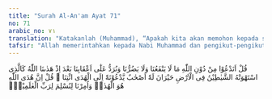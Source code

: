 ```yaml
---
title: "Surah Al-An'am Ayat 71"
no: 71
arabic_no: ٧١
translation: "Katakanlah (Muhammad), “Apakah kita akan memohon kepada sesuatu selain Allah, yang tidak dapat memberi manfaat dan tidak (pula) mendatangkan mudarat kepada kita, dan (apakah) kita akan dikembalikan ke belakang, setelah Allah memberi petunjuk kepada kita, seperti orang yang telah disesatkan oleh setan di bumi, dalam keadaan kebingungan.” Kawan-kawannya mengajaknya ke jalan yang lurus (dengan mengatakan), “Ikutilah kami.” Katakanlah, “Sesungguhnya petunjuk Allah itulah petunjuk (yang sebenarnya); dan kita diperintahkan agar berserah diri kepada Tuhan seluruh alam,"
tafsir: "Allah memerintahkan kepada Nabi Muhammad dan pengikut-pengikutnya untuk mengatakan kepada orang-orang yang mengajak beliau untuk mengikuti agama mereka lalu bersama-sama menyembah berhala, agar mereka tidak meminta pertolongan kepada selain Allah seperti menyembah batu atau pepohonan dan lain-lain yang tidak dapat memberikan manfaat atau menolak madarat. Akan tetapi dia hanya beribadah kepada Allah semata, Yang mempunyai kekuasaan, Yang memberikan manfaat atau mudarat dan Yang menguasai makhluk, Yang menghidupkan dan mematikan.\n\nOrang-orang yang berpikir secara wajar, tentu dapat membedakan mana yang baik dan mana yang buruk, serta mana yang benar dan mana yang salah; sesungguhnya menghambakan diri kepada Zat yang dapat diharapkan manfaat-Nya dan ditakuti siksaan-Nya, lebih utama dan lebih baik daripada menghambakan diri kepada sesuatu yang tidak dapat diharapkan manfaatnya, menghambakan diri kepada Allah lebih baik daripada kembali kepada jalan yang sesat dan bergelimang dalam kemusyrikan.\n\nDengan ringkas dapat dikatakan bahwa menyembah selain Allah tidak patut dilakukan karena sebab-sebab berikut ini:\n\n1.Orang yang berpikir secara wajar akan memohon pertolongan kepada Zat Yang Mahakuasa, Yang dapat mendatangkan manfaat dan menolak madarat.\n\n2.Mereka tidak mau murtad seperti keadaan mereka sebelum memeluk agama Islam.\n\n3.Orang-orang yang telah mendapat petunjuk dari Allah dan diselamatkan dari jurang kesesatan tidak mungkin bisa disesatkan kembali oleh siapa pun juga, seperti ditegaskan oleh Allah dalam firman-Nya:\n\nDan barang siapa diberi petunjuk oleh Allah, maka tidak seorang pun yang dapat menyesatkannya. Bukankah Allah Mahaperkasa dan mempunyai (kekuasaan untuk) menghukum? (az-Zumar/39: 37)\n\nDalam ayat ini digambarkan bahwa orang-orang yang murtad sesudah beriman adalah seperti orang yang terkena bisikan setan, atau seperti orang kebingungan dalam mencapai sesuatu yang ia sendiri tidak tahu bagaimana cara mencapainya. Mereka dalam keadaan bimbang, karena merasa bahwa dirinya berada di antara persimpangan jalan. Mereka telah meninggalkan jalan yang lurus dan menempuh jalan yang sesat tak tentu arah dan tujuannya. Di tengah-tengah kebingungan itu mereka digambarkan seolah-olah dipanggil oleh kawan-kawannya yang beriman untuk kembali kepada jalan yang lurus, akan tetapi mereka itu tidak dapat memenuhi panggilan tersebut karena mereka telah memisahkan diri. Pandangan dan pikirannya sudah ditujukan kepada bisikan setan, sehingga tidak dapat lagi mendengar seruan itu. Gambaran ini sesuai dengan firman Allah:\n\n¦ seperti berdirinya orang yang kemasukan setan karena gila. (al-Baqarah/2: 275)\n\nSesudah itu Allah memberikan dorongan kepada Nabi Muhammad agar selalu berusaha agar orang-orang musyrik dapat memenuhi panggilan Nabi untuk kembali ke jalan yang lurus dan menjauhi jalan yang sesat, yang membingungkan pikirannya.\n\nAllah menegaskan bahwa petunjuk yang benar ialah petunjuk yang diturunkan Allah, yang termuat dalam ayat-ayat-Nya. Di dalam petunjuk itulah terdapat bukti-bukti dan keterangan-keterangan tentang kebenaran-Nya yang tidak mengandung kebatilan.\n\nSeruan ini berbeda dengan seruan yang dikumandangkan oleh orang-orang yang memperturutkan hawa nafsunya yang hanya mengekor kepada jejak nenek moyang mereka. Allah memerintahkan Nabi Muhammad agar mengatakan kepada mereka bahwa tugas yang dibebankan pada beliau ialah menyerahkan jiwa raganya semata-mata kepada Allah, Tuhan semesta alam."
---
```

قُلْ اَنَدْعُوْا مِنْ دُوْنِ اللّٰهِ مَا لَا يَنْفَعُنَا وَلَا يَضُرُّنَا وَنُرَدُّ عَلٰٓى اَعْقَابِنَا بَعْدَ اِذْ هَدٰىنَا اللّٰهُ كَالَّذِى اسْتَهْوَتْهُ الشَّيٰطِيْنُ فِى الْاَرْضِ حَيْرَانَ لَهٗٓ اَصْحٰبٌ يَّدْعُوْنَهٗٓ اِلَى الْهُدَى ائْتِنَا ۗ قُلْ اِنَّ هُدَى اللّٰهِ هُوَ الْهُدٰىۗ وَاُمِرْنَا لِنُسْلِمَ لِرَبِّ الْعٰلَمِيْنَۙ 
